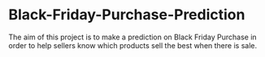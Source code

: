 # Black-Friday-Purchase-Prediction
The aim of this project is to make a prediction on Black Friday Purchase in order to help sellers know which products sell the best when there is sale.
